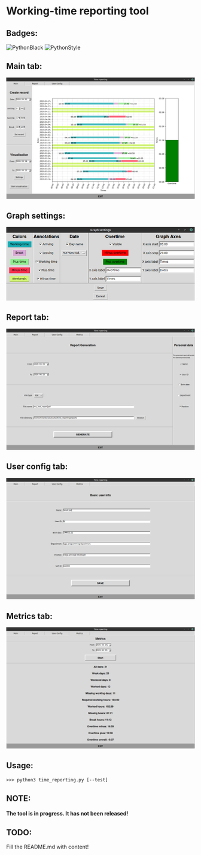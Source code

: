 # Working-time reporting tool

## Badges:

![PythonBlack](https://github.com/milanbalazs/time_reporting/workflows/PythonBlack/badge.svg)
![PythonStyle](https://github.com/milanbalazs/time_reporting/workflows/PythonStyle/badge.svg)

## Main tab:

![Main window example](imgs/main_window_example.png)

## Graph settings:

![Graph settings window example](imgs/graph_config_example.png)

## Report tab:

![Report window example](imgs/report_window_example.png)

## User config tab:

![User window example](imgs/user_window_example.png)

## Metrics tab:

![Metrics window example](imgs/metrics_tab_example.png)

## Usage:

````
>>> python3 time_reporting.py [--test]
````

## NOTE:
#### The tool is in progress. It has not been released!

## TODO:

Fill the README.md with content!
